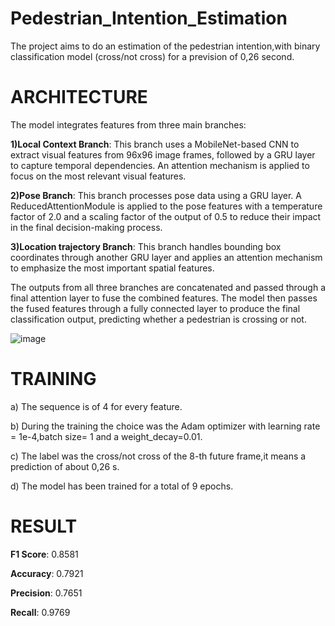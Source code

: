 # Pedestrian_Intention_Estimation
The project aims to do an estimation of the pedestrian intention,with binary classification model (cross/not cross) for a prevision of 0,26 second.

# ARCHITECTURE

The model integrates features from three main branches:

**1)Local Context Branch**: This branch uses a MobileNet-based CNN to extract visual features from 96x96 image frames, followed by a GRU layer to capture temporal dependencies. An attention mechanism is applied to focus on the most relevant visual features.

**2)Pose Branch**: This branch processes pose data using a GRU layer. A ReducedAttentionModule is applied to the pose features with a temperature factor of 2.0 and a scaling factor of the output of 0.5 to reduce their impact in the final decision-making process.

**3)Location trajectory Branch**: This branch handles bounding box coordinates through another GRU layer and applies an attention mechanism to emphasize the most important spatial features.

The outputs from all three branches are concatenated and passed through a final attention layer to fuse the combined features. The model then passes the fused features through a fully connected layer to produce the final classification output, predicting whether a pedestrian is crossing or not.

![image](https://github.com/user-attachments/assets/aeed1dd7-1a41-4c02-8198-b7c6a38825f6)

# TRAINING

a) The sequence is of 4 for every feature.​

b) During the training the choice was the Adam optimizer with learning rate = 1e-4,batch size= 1 and a weight_decay=0.01.​

c) The label was the cross/not cross of the 8-th future frame,it means a prediction of about 0,26 s.​

d) The model has been trained for a total of 9 epochs.

# RESULT

**F1 Score**: 0.8581​

**Accuracy**: 0.7921​

**Precision**: 0.7651​

**Recall**: 0.9769
